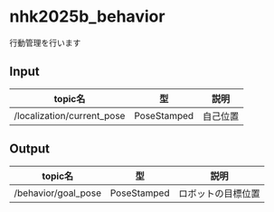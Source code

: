 # nhk2025b_behavior
行動管理を行います

## Input

| topic名 | 型 | 説明 |
| - | - | - |
| /localization/current_pose | PoseStamped | 自己位置 |


## Output

| topic名 | 型 | 説明 |
| - | - | - |
| /behavior/goal_pose | PoseStamped | ロボットの目標位置 |